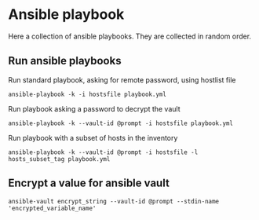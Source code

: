 # Ansible playbook

Here a collection of ansible playbooks.
They are collected in random order.

## Run ansible playbooks

Run standard playbook, asking for remote password, using hostlist file

```shell
ansible-playbook -k -i hostsfile playbook.yml
```

Run playbook asking a password to decrypt the vault

```shell
ansible-playbook -k --vault-id @prompt -i hostsfile playbook.yml
```

Run playbook with a subset of hosts in the inventory

```shell
ansible-playbook -k --vault-id @prompt -i hostsfile -l hosts_subset_tag playbook.yml
```

## Encrypt a value for ansible vault

```shell
ansible-vault encrypt_string --vault-id @prompt --stdin-name 'encrypted_variable_name'
```
